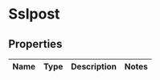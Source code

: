 # Sslpost

## Properties
Name | Type | Description | Notes
------------ | ------------- | ------------- | -------------
